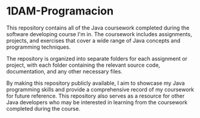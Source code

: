 # 1DAM-Programacion

This repository contains all of the Java coursework completed during the software developing course I'm in. 
The coursework includes assignments, projects, and exercises that cover a wide range of Java concepts and programming techniques.

The repository is organized into separate folders for each assignment or project, with each folder containing the relevant source code, documentation, and any other necessary files.

By making this repository publicly available, I aim to showcase my Java programming skills and provide a comprehensive record of my coursework for future reference. 
This repository also serves as a resource for other Java developers who may be interested in learning from the coursework completed during the course.
